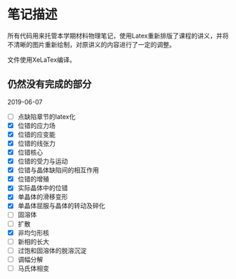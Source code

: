 # 笔记描述

所有代码用来托管本学期材料物理笔记，使用Latex重新排版了课程的讲义，并将不清晰的图片重新绘制，对原讲义的内容进行了一定的调整。

文件使用XeLaTex编译。

## 仍然没有完成的部分

2019-06-07

- [ ] 点缺陷章节的latex化
- [x] 位错的应力场
- [x] 位错的应变能
- [x] 位错的线张力
- [x] 位错核心
- [x] 位错的受力与运动
- [x] 位错与晶体缺陷间的相互作用
- [x] 位错的增殖
- [x] 实际晶体中的位错
- [x] 单晶体的滑移变形
- [x] 单晶体屈服与晶体的转动及碎化
- [ ] 固溶体
- [ ] 扩散
- [x] 非均匀形核
- [ ] 新相的长大
- [ ] 过饱和固溶体的脱溶沉淀
- [ ] 调幅分解
- [ ] 马氏体相变
